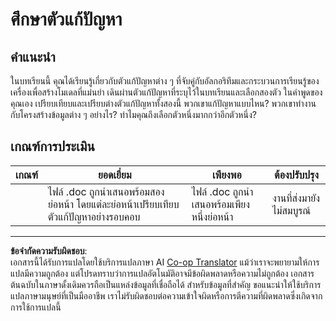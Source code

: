 <!--
CO_OP_TRANSLATOR_METADATA:
{
  "original_hash": "de6025f96841498b0577e9d1aee18d1f",
  "translation_date": "2025-09-05T21:51:19+00:00",
  "source_file": "4-Classification/2-Classifiers-1/assignment.md",
  "language_code": "th"
}
-->
# ศึกษาตัวแก้ปัญหา
## คำแนะนำ

ในบทเรียนนี้ คุณได้เรียนรู้เกี่ยวกับตัวแก้ปัญหาต่าง ๆ ที่จับคู่กับอัลกอริทึมและกระบวนการเรียนรู้ของเครื่องเพื่อสร้างโมเดลที่แม่นยำ เดินผ่านตัวแก้ปัญหาที่ระบุไว้ในบทเรียนและเลือกสองตัว ในคำพูดของคุณเอง เปรียบเทียบและเปรียบต่างตัวแก้ปัญหาทั้งสองนี้ พวกเขาแก้ปัญหาแบบไหน? พวกเขาทำงานกับโครงสร้างข้อมูลต่าง ๆ อย่างไร? ทำไมคุณถึงเลือกตัวหนึ่งมากกว่าอีกตัวหนึ่ง?

## เกณฑ์การประเมิน

| เกณฑ์ | ยอดเยี่ยม                                                                                      | เพียงพอ                                         | ต้องปรับปรุง                |
| ------ | ---------------------------------------------------------------------------------------------- | ------------------------------------------------ | ---------------------------- |
|        | ไฟล์ .doc ถูกนำเสนอพร้อมสองย่อหน้า โดยแต่ละย่อหน้าเปรียบเทียบตัวแก้ปัญหาอย่างรอบคอบ         | ไฟล์ .doc ถูกนำเสนอพร้อมเพียงหนึ่งย่อหน้า      | งานที่ส่งมายังไม่สมบูรณ์    |

---

**ข้อจำกัดความรับผิดชอบ**:  
เอกสารนี้ได้รับการแปลโดยใช้บริการแปลภาษา AI [Co-op Translator](https://github.com/Azure/co-op-translator) แม้ว่าเราจะพยายามให้การแปลมีความถูกต้อง แต่โปรดทราบว่าการแปลอัตโนมัติอาจมีข้อผิดพลาดหรือความไม่ถูกต้อง เอกสารต้นฉบับในภาษาดั้งเดิมควรถือเป็นแหล่งข้อมูลที่เชื่อถือได้ สำหรับข้อมูลที่สำคัญ ขอแนะนำให้ใช้บริการแปลภาษามนุษย์ที่เป็นมืออาชีพ เราไม่รับผิดชอบต่อความเข้าใจผิดหรือการตีความที่ผิดพลาดซึ่งเกิดจากการใช้การแปลนี้